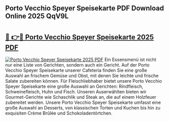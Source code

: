 ## Porto Vecchio Speyer Speisekarte PDF Download Online 2025 QqV9L

# <h2><a href="http://gcbng5.nevu.top/?p=Porto+Vecchio+Speyer+Speisekarte">🔗 👉🔴 Porto Vecchio Speyer Speisekarte 2025 PDF</a></h2>

[![Porto Vecchio Speyer Speisekarte 2025 PDF](https://i.imgur.com/dBaPXMq.png)](http://gcbng5.nevu.top/?p=Porto+Vecchio+Speyer+Speisekarte)
Ein Essensmenü ist nicht nur eine Liste von Gerichten, sondern auch ein Gericht. Auf der Porto Vecchio Speyer Speisekarte unserer Cafeteria finden Sie eine große Auswahl an frischem Gemüse und Obst, mit denen Sie leichte und frische Salate zubereiten können. Für Fleischliebhaber bietet unsere Porto Vecchio Speyer Speisekarte eine große Auswahl an Gerichten: Rindfleisch, Schweinefleisch, Huhn und Fisch. Unseren Auserwählten bieten wir Gourmet-Gerichte wie Schaschlik und Steak an, die auf einem Holzfeuer zubereitet werden. Unsere Porto Vecchio Speyer Speisekarte umfasst eine große Auswahl an Desserts, von klassischen Torten und Kuchen bis hin zu exquisiten Crème Brûlée und Schokoladentörtchen.
